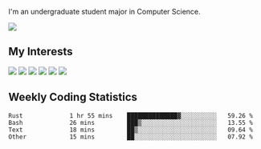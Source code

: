 I'm an undergraduate student major in Computer Science.

![](https://github-readme-stats.vercel.app/api?username=littzhch&theme=radical)

## My Interests

![](https://img.shields.io/badge/Python-3776AB?style=flat&labelColor=FFD43B&logoColor=3776AB&logo=python)
![](https://img.shields.io/badge/C-00599C?style=flat&labelColor=01427d&logoColor=6295cb&logo=c)
![](https://img.shields.io/badge/Rust-ffffff?style=flat&labelColor=ffffff&logoColor=000000&logo=rust)
![](https://img.shields.io/badge/LaTeX-008080?style=flat&labelColor=eeece5&logoColor=008080&logo=latex)
![](https://img.shields.io/badge/OpenGL-5487b2?style=flat&labelColor=ffffff&logoColor=5487b2&logo=opengl)
![](https://img.shields.io/badge/archlinux-1793d1?style=flat&labelColor=333333&logoColor=1793d1&logo=archlinux)

## Weekly Coding Statistics
<!--START_SECTION:waka-->

```text
Rust             1 hr 55 mins    ██████████████▓░░░░░░░░░░   59.26 %
Bash             26 mins         ███▒░░░░░░░░░░░░░░░░░░░░░   13.55 %
Text             18 mins         ██▒░░░░░░░░░░░░░░░░░░░░░░   09.64 %
Other            15 mins         ██░░░░░░░░░░░░░░░░░░░░░░░   07.92 %
```

<!--END_SECTION:waka-->
